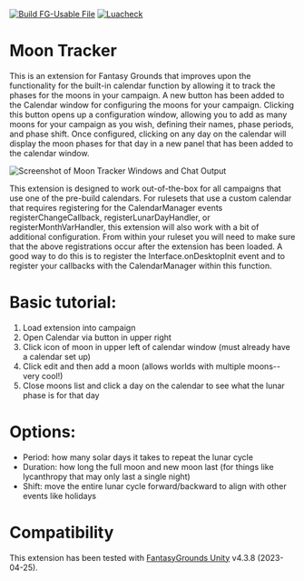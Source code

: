 [![Build FG-Usable File](https://github.com/FG-Unofficial-Developers-Guild/FG-CoreRPG-Moon-Tracker/actions/workflows/create-ext.yml/badge.svg)](https://github.com/FG-Unofficial-Developers-Guild/FG-CoreRPG-Moon-Tracker/actions/workflows/create-ext.yml) [![Luacheck](https://github.com/FG-Unofficial-Developers-Guild/FG-CoreRPG-Moon-Tracker/actions/workflows/luacheck.yml/badge.svg)](https://github.com/FG-Unofficial-Developers-Guild/FG-CoreRPG-Moon-Tracker/actions/workflows/luacheck.yml)

# Moon Tracker
This is an extension for Fantasy Grounds that improves upon the functionality for the built-in calendar function by allowing it to track the phases for the moons in your campaign. A new button has been added to the Calendar window for configuring the moons for your campaign. Clicking this button opens up a configuration window, allowing you to add as many moons for your campaign as you wish, defining their names, phase periods, and phase shift. Once configured, clicking on any day on the calendar will display the moon phases for that day in a new panel that has been added to the calendar window.

![Screenshot of Moon Tracker Windows and Chat Output](https://user-images.githubusercontent.com/1916835/128919380-d1e7ee91-311f-4529-bc8e-cbe439fdce91.png)

This extension is designed to work out-of-the-box for all campaigns that use one of the pre-build calendars. For rulesets that use a custom calendar that requires registering for the CalendarManager events registerChangeCallback, registerLunarDayHandler, or registerMonthVarHandler, this extension will also work with a bit of additional configuration. From within your ruleset you will need to make sure that the above registrations occur after the extension has been loaded. A good way to do this is to register the Interface.onDesktopInit event and to register your callbacks with the CalendarManager within this function.

# Basic tutorial:
1. Load extension into campaign
2. Open Calendar via button in upper right
3. Click icon of moon in upper left of calendar window (must already have a calendar set up)
4. Click edit and then add a moon (allows worlds with multiple moons--very cool!)
5. Close moons list and click a day on the calendar to see what the lunar phase is for that day

# Options:
* Period: how many solar days it takes to repeat the lunar cycle
* Duration: how long the full moon and new moon last (for things like lycanthropy that may only last a single night)
* Shift: move the entire lunar cycle forward/backward to align with other events like holidays

# Compatibility
This extension has been tested with [FantasyGrounds Unity](https://www.fantasygrounds.com/home/FantasyGroundsUnity.php) v4.3.8 (2023-04-25).
